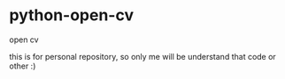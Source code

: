# python-open-cv
open cv

this is for personal repository, so only me will be understand that code or other :)
